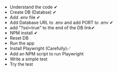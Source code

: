 - Understand the code ✔
- Create DB (Databse) ✔
- Add .env file ✔
- Add Database URL to .env and add PORT to .env ✔
-   add "?ssl=true" to the end of the DB link✔
- NPM install ✔
- Reset DB
- Run the app
- Install Playwright (Carefully)✅
- Add an NPM script to run Playwright
- Write a simple test
- Try the test